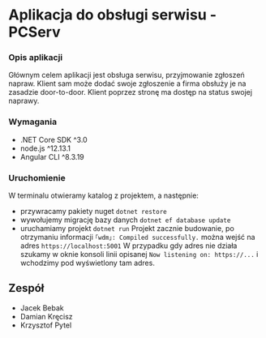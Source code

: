 # Aplikacja do obsługi serwisu - PCServ
### Opis aplikacji
Głównym celem aplikacji jest obsługa serwisu, przyjmowanie zgłoszeń napraw. Klient sam może dodać swoje zgłoszenie a firma obsłuży je na zasadzie door-to-door. Klient poprzez stronę ma dostęp na status swojej naprawy.

### Wymagania
* .NET Core SDK ^3.0
* node.js ^12.13.1
* Angular CLI ^8.3.19

### Uruchomienie
W terminalu otwieramy katalog z projektem, a następnie:
* przywracamy pakiety nuget `dotnet restore`
* wywołujemy migrację bazy danych `dotnet ef database update`
* uruchamiamy projekt `dotnet run`
Projekt zacznie budowanie, po otrzymaniu informacji `｢wdm｣: Compiled successfully.` można wejść na adres `https://localhost:5001`
W przypadku gdy adres nie działa szukamy w oknie konsoli linii opisanej `Now listening on: https://...` i wchodzimy pod wyświetlony tam adres.

## Zespół
* Jacek Bebak
* Damian Kręcisz
* Krzysztof Pytel
